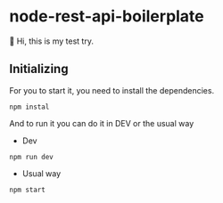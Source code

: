 # node-rest-api-boilerplate

👋 Hi, this is my test try.

## Initializing

For you to start it, you need to install the dependencies.
```
npm instal
```
And to run it you can do it in DEV or the usual way
 - Dev
 ```
 npm run dev
 ```
 - Usual way
 ```
 npm start
 ```


